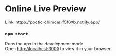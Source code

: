 # Online Live Preview

Link: https://poetic-chimera-f5f69b.netlify.app/


### `npm start`

Runs the app in the development mode.\
Open [http://localhost:3000](http://localhost:3000) to view it in your browser.
